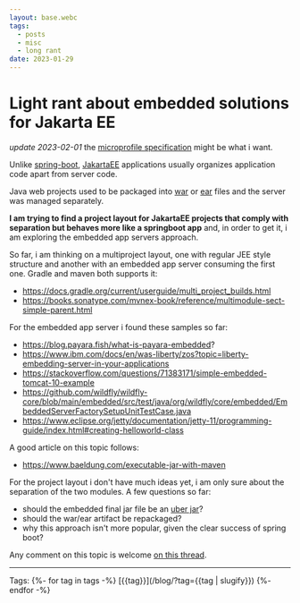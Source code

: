 ```yaml
---
layout: base.webc
tags: 
  - posts
  - misc
  - long rant
date: 2023-01-29
---
```

# Light rant about embedded solutions for Jakarta EE

_update 2023-02-01_ the [microprofile specification](https://microprofile.io/)
might be what i want.

Unlike [spring-boot](https://spring.io/projects/spring-boot),
[JakartaEE](https://jakarta.ee/) applications usually organizes application code
apart from server code.

Java web projects used to be packaged into [war](https://en.wikipedia.org/wiki/WAR_(file_format))
or [ear](https://www.ibm.com/docs/en/baw/19.x?topic=modules-ear-file-overview)
files and the server was managed separately.

**I am trying to find a project layout for JakartaEE projects that comply with separation but behaves more like a
springboot app** and, in order to get it, i am exploring the embedded app servers approach.

So far, i am thinking on a multiproject layout, one with regular JEE style structure and another with an embedded app
server consuming the first one. Gradle and maven both supports it:

- <https://docs.gradle.org/current/userguide/multi_project_builds.html>
- <https://books.sonatype.com/mvnex-book/reference/multimodule-sect-simple-parent.html>

For the embedded app server i found these samples so far:

- <https://blog.payara.fish/what-is-payara-embedded>?
- <https://www.ibm.com/docs/en/was-liberty/zos?topic=liberty-embedding-server-in-your-applications>
- <https://stackoverflow.com/questions/71383171/simple-embedded-tomcat-10-example>
- <https://github.com/wildfly/wildfly-core/blob/main/embedded/src/test/java/org/wildfly/core/embedded/EmbeddedServerFactorySetupUnitTestCase.java>
- <https://www.eclipse.org/jetty/documentation/jetty-11/programming-guide/index.html#creating-helloworld-class>

A good article on this topic follows:

- <https://www.baeldung.com/executable-jar-with-maven>

For the project layout i don't have much ideas yet, i am only sure about the
separation of the two modules. A few questions so far:

- should the embedded final jar file be an [uber jar](https://imagej.net/develop/uber-jars)?
- should the war/ear artifact be repackaged?
- why this approach isn't more popular, given the clear success of spring boot?

Any comment on this topic is
welcome [on this thread](https://stackoverflow.com/questions/75274795/embedded-portable-jakartaee-application-design-approach).

---
Tags:
{%- for tag in tags -%}
[{{tag}}](/blog/?tag={{tag | slugify}})
{%- endfor -%}
